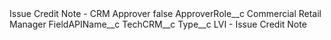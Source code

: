 <?xml version="1.0" encoding="UTF-8"?>
<CustomMetadata xmlns="http://soap.sforce.com/2006/04/metadata" xmlns:xsi="http://www.w3.org/2001/XMLSchema-instance" xmlns:xsd="http://www.w3.org/2001/XMLSchema">
    <label>Issue Credit Note - CRM Approver</label>
    <protected>false</protected>
    <values>
        <field>ApproverRole__c</field>
        <value xsi:type="xsd:string">Commercial Retail Manager</value>
    </values>
    <values>
        <field>FieldAPIName__c</field>
        <value xsi:type="xsd:string">TechCRM__c</value>
    </values>
    <values>
        <field>Type__c</field>
        <value xsi:type="xsd:string">LVI - Issue Credit Note</value>
    </values>
</CustomMetadata>
